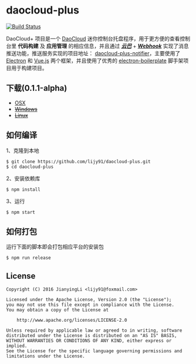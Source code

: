 daocloud-plus
==============

[![Build Status](https://api.travis-ci.org/lijy91/daocloud-plus.svg?branch=master)](https://travis-ci.org/lijy91/daocloud-plus)

DaoCloud+ 项目是一个 [DaoCloud](https://daocloud.io) 迷你控制台托盘程序，用于更方便的查看控制台里 **代码构建** 及 **应用管理** 的相应信息，并且通过 ***[云巴](https://yunba.io/)*** + ***[Webhook](http://docs.daocloud.io/api/#webhook)*** 实现了消息推送功能，推送服务实现的项目地址： [daocloud-plus-notifier](https://github.com/lijy91/daocloud-plus-notifier)，主要使用了 [Electron](https://electron.atom.io) 和 [Vue.js](https://vuejs.org) 两个框架，并且使用了优秀的 [electron-boilerplate](https://github.com/szwacz/electron-boilerplate) 脚手架项目用于构建项目。

## 下载(0.1.1-alpha)
- [OSX](https://github.com/lijy91/daocloud-plus/releases/download/0.1.1-alpha/daocloud-plus_0.1.1-osx.zip)
- ~~[Windows](http://jianying.li)~~
- ~~[Linux](http://jianying.li)~~

## 如何编译

1、克隆到本地
```
$ git clone https://github.com/lijy91/daocloud-plus.git
$ cd daocloud-plus
```

2、安装依赖库
```
$ npm install
```

3、运行
```
$ npm start
```

## 如何打包
运行下面的脚本即会打包相应平台的安装包

```
$ npm run release
```

## License

    Copyright (C) 2016 JianyingLi <lijy91@foxmail.com>

    Licensed under the Apache License, Version 2.0 (the "License");
    you may not use this file except in compliance with the License.
    You may obtain a copy of the License at

        http://www.apache.org/licenses/LICENSE-2.0

    Unless required by applicable law or agreed to in writing, software
    distributed under the License is distributed on an "AS IS" BASIS,
    WITHOUT WARRANTIES OR CONDITIONS OF ANY KIND, either express or implied.
    See the License for the specific language governing permissions and
    limitations under the License.
